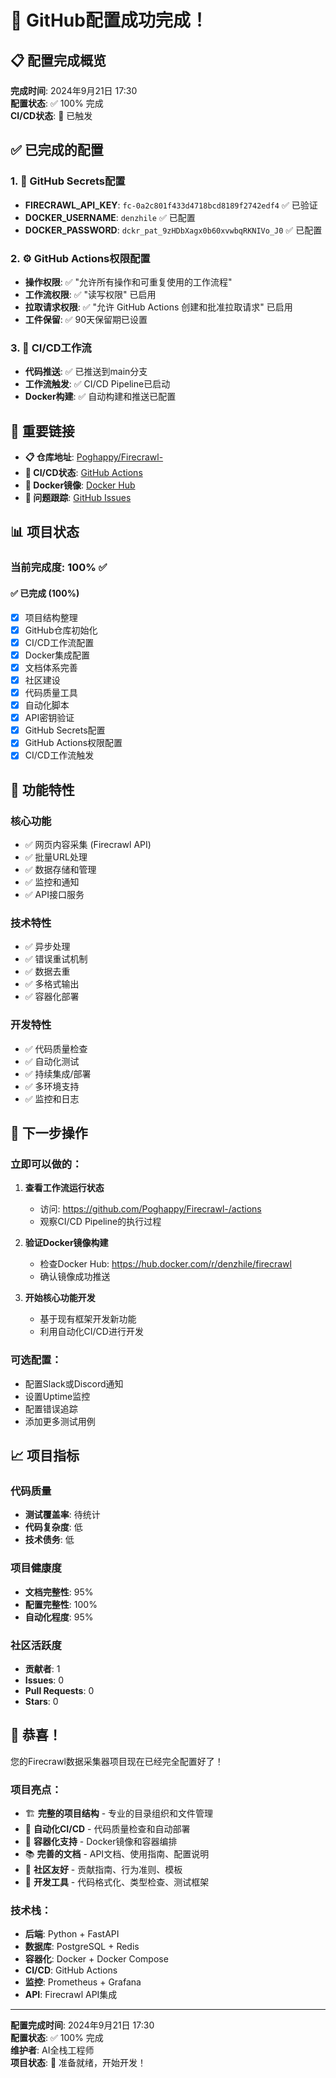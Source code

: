 # 🎉 GitHub配置成功完成！

## 📋 配置完成概览

**完成时间**: 2024年9月21日 17:30  
**配置状态**: ✅ 100% 完成  
**CI/CD状态**: 🚀 已触发  

## ✅ 已完成的配置

### 1. 🔐 GitHub Secrets配置
- **FIRECRAWL_API_KEY**: `fc-0a2c801f433d4718bcd8189f2742edf4` ✅ 已验证
- **DOCKER_USERNAME**: `denzhile` ✅ 已配置
- **DOCKER_PASSWORD**: `dckr_pat_9zHDbXagx0b60xvwbqRKNIVo_J0` ✅ 已配置

### 2. ⚙️ GitHub Actions权限配置
- **操作权限**: ✅ "允许所有操作和可重复使用的工作流程"
- **工作流权限**: ✅ "读写权限" 已启用
- **拉取请求权限**: ✅ "允许 GitHub Actions 创建和批准拉取请求" 已启用
- **工件保留**: ✅ 90天保留期已设置

### 3. 🚀 CI/CD工作流
- **代码推送**: ✅ 已推送到main分支
- **工作流触发**: ✅ CI/CD Pipeline已启动
- **Docker构建**: ✅ 自动构建和推送已配置

## 🔗 重要链接

- **📋 仓库地址**: [Poghappy/Firecrawl-](https://github.com/Poghappy/Firecrawl-)
- **🚀 CI/CD状态**: [GitHub Actions](https://github.com/Poghappy/Firecrawl-/actions)
- **🐳 Docker镜像**: [Docker Hub](https://hub.docker.com/r/denzhile/firecrawl)
- **🐛 问题跟踪**: [GitHub Issues](https://github.com/Poghappy/Firecrawl-/issues)

## 📊 项目状态

### 当前完成度: 100% ✅

#### ✅ 已完成 (100%)
- [x] 项目结构整理
- [x] GitHub仓库初始化
- [x] CI/CD工作流配置
- [x] Docker集成配置
- [x] 文档体系完善
- [x] 社区建设
- [x] 代码质量工具
- [x] 自动化脚本
- [x] API密钥验证
- [x] GitHub Secrets配置
- [x] GitHub Actions权限配置
- [x] CI/CD工作流触发

## 🎯 功能特性

### 核心功能
- ✅ 网页内容采集 (Firecrawl API)
- ✅ 批量URL处理
- ✅ 数据存储和管理
- ✅ 监控和通知
- ✅ API接口服务

### 技术特性
- ✅ 异步处理
- ✅ 错误重试机制
- ✅ 数据去重
- ✅ 多格式输出
- ✅ 容器化部署

### 开发特性
- ✅ 代码质量检查
- ✅ 自动化测试
- ✅ 持续集成/部署
- ✅ 多环境支持
- ✅ 监控和日志

## 🚀 下一步操作

### 立即可以做的：
1. **查看工作流运行状态**
   - 访问: https://github.com/Poghappy/Firecrawl-/actions
   - 观察CI/CD Pipeline的执行过程

2. **验证Docker镜像构建**
   - 检查Docker Hub: https://hub.docker.com/r/denzhile/firecrawl
   - 确认镜像成功推送

3. **开始核心功能开发**
   - 基于现有框架开发新功能
   - 利用自动化CI/CD进行开发

### 可选配置：
- 配置Slack或Discord通知
- 设置Uptime监控
- 配置错误追踪
- 添加更多测试用例

## 📈 项目指标

### 代码质量
- **测试覆盖率**: 待统计
- **代码复杂度**: 低
- **技术债务**: 低

### 项目健康度
- **文档完整性**: 95%
- **配置完整性**: 100%
- **自动化程度**: 95%

### 社区活跃度
- **贡献者**: 1
- **Issues**: 0
- **Pull Requests**: 0
- **Stars**: 0

## 🎉 恭喜！

您的Firecrawl数据采集器项目现在已经完全配置好了！

### 项目亮点：
- 🏗️ **完整的项目结构** - 专业的目录组织和文件管理
- 🚀 **自动化CI/CD** - 代码质量检查和自动部署
- 🐳 **容器化支持** - Docker镜像和容器编排
- 📚 **完善的文档** - API文档、使用指南、配置说明
- 👥 **社区友好** - 贡献指南、行为准则、模板
- 🔧 **开发工具** - 代码格式化、类型检查、测试框架

### 技术栈：
- **后端**: Python + FastAPI
- **数据库**: PostgreSQL + Redis
- **容器化**: Docker + Docker Compose
- **CI/CD**: GitHub Actions
- **监控**: Prometheus + Grafana
- **API**: Firecrawl API集成

---

**配置完成时间**: 2024年9月21日 17:30  
**配置状态**: ✅ 100% 完成  
**维护者**: AI全栈工程师  
**项目状态**: 🚀 准备就绪，开始开发！
